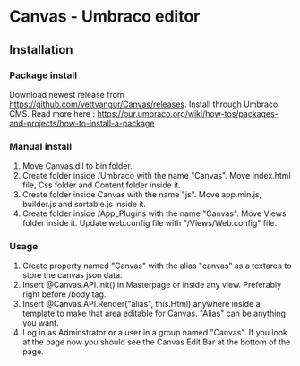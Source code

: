 Canvas - Umbraco editor
=========

## Installation

### Package install ###
Download newest release from https://github.com/vettvangur/Canvas/releases.
Install through Umbraco CMS. Read more here : https://our.umbraco.org/wiki/how-tos/packages-and-projects/how-to-install-a-package

### Manual install ###
1. Move Canvas.dll to bin folder.
2. Create folder inside /Umbraco with the name "Canvas". Move Index.html file, Css folder and Content folder inside it.
3. Create folder inside Canvas with the name "js".  Move app.min.js, builder.js and sortable.js inside it.
4. Create folder inside /App_Plugins with the name "Canvas". Move Views folder inside it. Update web.config file with "/Views/Web.config" file.

### Usage ###

1. Create property named "Canvas" with the alias "canvas" as a textarea to store the canvas json data.
2. Insert @Canvas.API.Init() in Masterpage or inside any view. Preferably right before /body tag.
3. Insert @Canvas.API.Render("alias", this.Html) anywhere inside a template to make that area editable for Canvas. "Alias" can be anything you want.
4. Log in as Adminstrator or a user in a group named "Canvas". If you look at the page now you should see the Canvas Edit Bar at the bottom of the page.


